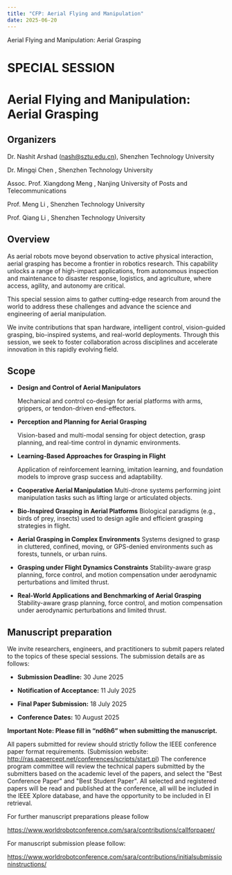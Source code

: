 ```yaml
---
title: "CFP: Aerial Flying and Manipulation"
date: 2025-06-20
---
```


Aerial Flying and Manipulation: Aerial Grasping

<!--more-->

# SPECIAL SESSION



# Aerial Flying and Manipulation: Aerial Grasping

## Organizers

Dr. Nashit Arshad (nash@sztu.edu.cn), Shenzhen Technology University

Dr. Mingqi Chen , Shenzhen Technology University

Assoc. Prof. Xiangdong Meng , Nanjing University of Posts and Telecommunications

Prof. Meng Li , Shenzhen Technology University

Prof. Qiang Li , Shenzhen Technology University



## Overview
As aerial robots move beyond observation to active physical interaction, aerial grasping has become a frontier in robotics research. This capability unlocks a range of high-impact applications, from autonomous inspection and maintenance to disaster response, logistics, and agriculture, where access, agility, and autonomy are critical.

This special session aims to gather cutting-edge research from around the world to address these challenges and advance the science and engineering of aerial manipulation.

We invite contributions that span hardware, intelligent control, vision-guided grasping, bio-inspired systems, and real-world deployments. Through this session, we seek to foster collaboration across disciplines and accelerate innovation in this rapidly evolving field.



## Scope

- **Design and Control of Aerial Manipulators**

  Mechanical and control co-design for aerial platforms with arms, grippers, or tendon-driven end-effectors.

- **Perception and Planning for Aerial Grasping**

  Vision-based and multi-modal sensing for object detection, grasp planning, and real-time control in dynamic environments.

- **Learning-Based Approaches for Grasping in Flight**

  Application of reinforcement learning, imitation learning, and foundation models to improve grasp success and adaptability.
  
- **Cooperative Aerial Manipulation**
  Multi-drone systems performing joint manipulation tasks such as lifting large or articulated objects.

- **Bio-Inspired Grasping in Aerial Platforms**
  Biological paradigms (e.g., birds of prey, insects) used to design agile and efficient grasping strategies in flight.
  
- **Aerial Grasping in Complex Environments**
  Systems designed to grasp in cluttered, confined, moving, or GPS-denied environments such as forests, tunnels, or urban ruins.
  
- **Grasping under Flight Dynamics Constraints**
  Stability-aware grasp planning, force control, and motion compensation under aerodynamic perturbations and limited thrust.
  
- **Real-World Applications and Benchmarking of Aerial Grasping**
  Stability-aware grasp planning, force control, and motion compensation under aerodynamic perturbations and limited thrust.



## Manuscript preparation

We invite researchers, engineers, and practitioners to submit papers related to the topics of these special sessions. The submission details are as follows:

- **Submission Deadline:** 30 June 2025

- **Notification of Acceptance:** 11 July 2025

- **Final Paper Submission:** 18 July 2025

- **Conference Dates:** 10 August 2025

**Important Note: Please fill in “nd6h6” when submitting the manuscript.**


All papers submitted for review should strictly follow the IEEE conference paper format requirements. (Submission website: http://ras.papercept.net/conferences/scripts/start.pl) The conference program committee will review the technical papers submitted by the submitters based on the academic level of the papers, and select the "Best Conference Paper" and "Best Student Paper". All selected and registered papers will be read and published at the conference, all will be included in the IEEE Xplore database, and have the opportunity to be included in EI retrieval.

For further manuscript preparations please follow

https://www.worldrobotconference.com/sara/contributions/callforpaper/

For manuscript submission please follow:

https://www.worldrobotconference.com/sara/contributions/initialsubmissioninstructions/

